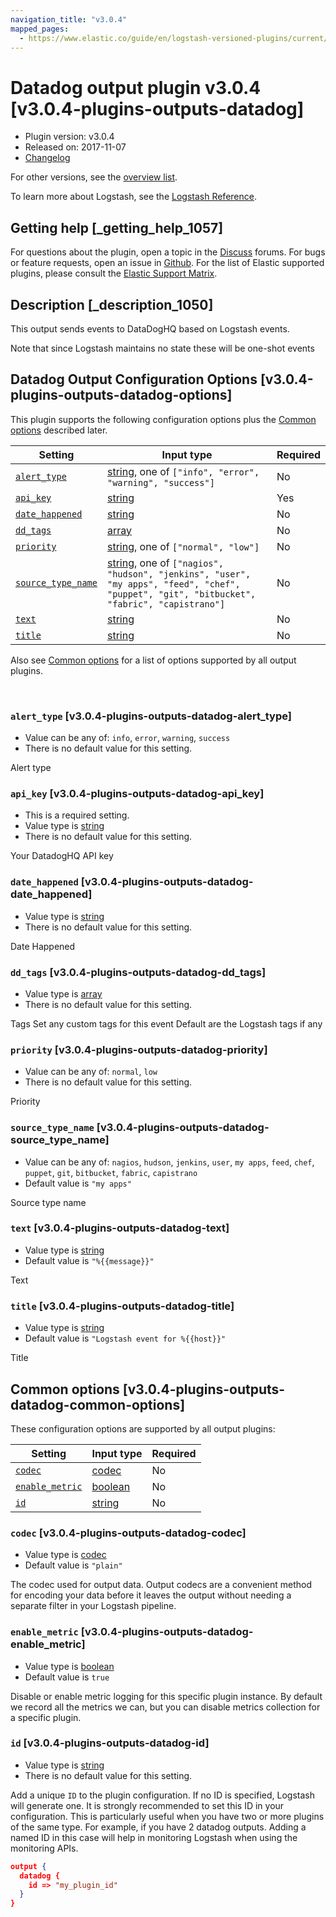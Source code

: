 ```yaml
---
navigation_title: "v3.0.4"
mapped_pages:
  - https://www.elastic.co/guide/en/logstash-versioned-plugins/current/v3.0.4-plugins-outputs-datadog.html
---
```


# Datadog output plugin v3.0.4 [v3.0.4-plugins-outputs-datadog]


* Plugin version: v3.0.4
* Released on: 2017-11-07
* [Changelog](https://github.com/logstash-plugins/logstash-output-datadog/blob/v3.0.4/CHANGELOG.md)

For other versions, see the [overview list](output-datadog-index.md).

To learn more about Logstash, see the [Logstash Reference](logstash://reference/index.md).

## Getting help [_getting_help_1057]

For questions about the plugin, open a topic in the [Discuss](http://discuss.elastic.co) forums. For bugs or feature requests, open an issue in [Github](https://github.com/logstash-plugins/logstash-output-datadog). For the list of Elastic supported plugins, please consult the [Elastic Support Matrix](https://www.elastic.co/support/matrix#matrix_logstash_plugins).


## Description [_description_1050]

This output sends events to DataDogHQ based on Logstash events.

Note that since Logstash maintains no state these will be one-shot events


## Datadog Output Configuration Options [v3.0.4-plugins-outputs-datadog-options]

This plugin supports the following configuration options plus the [Common options](v3-0-4-plugins-outputs-datadog.md#v3.0.4-plugins-outputs-datadog-common-options) described later.

| Setting | Input type | Required |
| --- | --- | --- |
| [`alert_type`](v3-0-4-plugins-outputs-datadog.md#v3.0.4-plugins-outputs-datadog-alert_type) | [string](logstash://reference/configuration-file-structure.md#string), one of `["info", "error", "warning", "success"]` | No |
| [`api_key`](v3-0-4-plugins-outputs-datadog.md#v3.0.4-plugins-outputs-datadog-api_key) | [string](logstash://reference/configuration-file-structure.md#string) | Yes |
| [`date_happened`](v3-0-4-plugins-outputs-datadog.md#v3.0.4-plugins-outputs-datadog-date_happened) | [string](logstash://reference/configuration-file-structure.md#string) | No |
| [`dd_tags`](v3-0-4-plugins-outputs-datadog.md#v3.0.4-plugins-outputs-datadog-dd_tags) | [array](logstash://reference/configuration-file-structure.md#array) | No |
| [`priority`](v3-0-4-plugins-outputs-datadog.md#v3.0.4-plugins-outputs-datadog-priority) | [string](logstash://reference/configuration-file-structure.md#string), one of `["normal", "low"]` | No |
| [`source_type_name`](v3-0-4-plugins-outputs-datadog.md#v3.0.4-plugins-outputs-datadog-source_type_name) | [string](logstash://reference/configuration-file-structure.md#string), one of `["nagios", "hudson", "jenkins", "user", "my apps", "feed", "chef", "puppet", "git", "bitbucket", "fabric", "capistrano"]` | No |
| [`text`](v3-0-4-plugins-outputs-datadog.md#v3.0.4-plugins-outputs-datadog-text) | [string](logstash://reference/configuration-file-structure.md#string) | No |
| [`title`](v3-0-4-plugins-outputs-datadog.md#v3.0.4-plugins-outputs-datadog-title) | [string](logstash://reference/configuration-file-structure.md#string) | No |

Also see [Common options](v3-0-4-plugins-outputs-datadog.md#v3.0.4-plugins-outputs-datadog-common-options) for a list of options supported by all output plugins.

 

### `alert_type` [v3.0.4-plugins-outputs-datadog-alert_type]

* Value can be any of: `info`, `error`, `warning`, `success`
* There is no default value for this setting.

Alert type


### `api_key` [v3.0.4-plugins-outputs-datadog-api_key]

* This is a required setting.
* Value type is [string](logstash://reference/configuration-file-structure.md#string)
* There is no default value for this setting.

Your DatadogHQ API key


### `date_happened` [v3.0.4-plugins-outputs-datadog-date_happened]

* Value type is [string](logstash://reference/configuration-file-structure.md#string)
* There is no default value for this setting.

Date Happened


### `dd_tags` [v3.0.4-plugins-outputs-datadog-dd_tags]

* Value type is [array](logstash://reference/configuration-file-structure.md#array)
* There is no default value for this setting.

Tags Set any custom tags for this event Default are the Logstash tags if any


### `priority` [v3.0.4-plugins-outputs-datadog-priority]

* Value can be any of: `normal`, `low`
* There is no default value for this setting.

Priority


### `source_type_name` [v3.0.4-plugins-outputs-datadog-source_type_name]

* Value can be any of: `nagios`, `hudson`, `jenkins`, `user`, `my apps`, `feed`, `chef`, `puppet`, `git`, `bitbucket`, `fabric`, `capistrano`
* Default value is `"my apps"`

Source type name


### `text` [v3.0.4-plugins-outputs-datadog-text]

* Value type is [string](logstash://reference/configuration-file-structure.md#string)
* Default value is `"%{{message}}"`

Text


### `title` [v3.0.4-plugins-outputs-datadog-title]

* Value type is [string](logstash://reference/configuration-file-structure.md#string)
* Default value is `"Logstash event for %{{host}}"`

Title



## Common options [v3.0.4-plugins-outputs-datadog-common-options]

These configuration options are supported by all output plugins:

| Setting | Input type | Required |
| --- | --- | --- |
| [`codec`](v3-0-4-plugins-outputs-datadog.md#v3.0.4-plugins-outputs-datadog-codec) | [codec](logstash://reference/configuration-file-structure.md#codec) | No |
| [`enable_metric`](v3-0-4-plugins-outputs-datadog.md#v3.0.4-plugins-outputs-datadog-enable_metric) | [boolean](logstash://reference/configuration-file-structure.md#boolean) | No |
| [`id`](v3-0-4-plugins-outputs-datadog.md#v3.0.4-plugins-outputs-datadog-id) | [string](logstash://reference/configuration-file-structure.md#string) | No |

### `codec` [v3.0.4-plugins-outputs-datadog-codec]

* Value type is [codec](logstash://reference/configuration-file-structure.md#codec)
* Default value is `"plain"`

The codec used for output data. Output codecs are a convenient method for encoding your data before it leaves the output without needing a separate filter in your Logstash pipeline.


### `enable_metric` [v3.0.4-plugins-outputs-datadog-enable_metric]

* Value type is [boolean](logstash://reference/configuration-file-structure.md#boolean)
* Default value is `true`

Disable or enable metric logging for this specific plugin instance. By default we record all the metrics we can, but you can disable metrics collection for a specific plugin.


### `id` [v3.0.4-plugins-outputs-datadog-id]

* Value type is [string](logstash://reference/configuration-file-structure.md#string)
* There is no default value for this setting.

Add a unique `ID` to the plugin configuration. If no ID is specified, Logstash will generate one. It is strongly recommended to set this ID in your configuration. This is particularly useful when you have two or more plugins of the same type. For example, if you have 2 datadog outputs. Adding a named ID in this case will help in monitoring Logstash when using the monitoring APIs.

```json
output {
  datadog {
    id => "my_plugin_id"
  }
}
```



